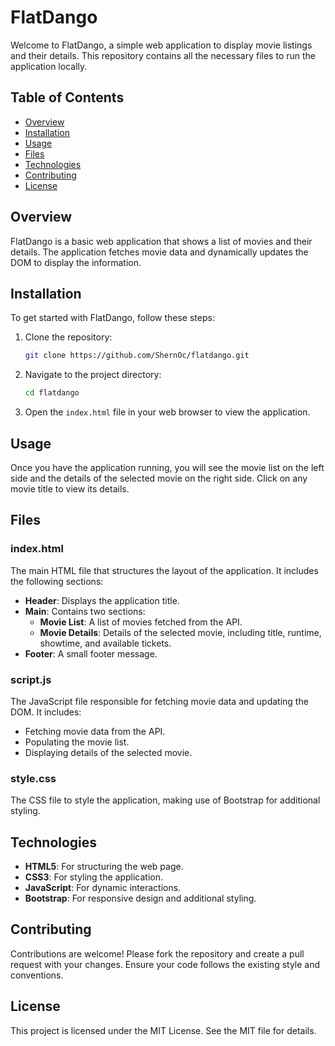# FlatDango

Welcome to FlatDango, a simple web application to display movie listings and their details. This repository contains all the necessary files to run the application locally.

## Table of Contents

- [Overview](#overview)
- [Installation](#installation)
- [Usage](#usage)
- [Files](#files)
- [Technologies](#technologies)
- [Contributing](#contributing)
- [License](#license)

## Overview

FlatDango is a basic web application that shows a list of movies and their details. The application fetches movie data and dynamically updates the DOM to display the information.

## Installation

To get started with FlatDango, follow these steps:

1. Clone the repository:

   ```bash
   git clone https://github.com/ShernOc/flatdango.git
   ```

2. Navigate to the project directory:

   ```bash
   cd flatdango
   ```

3. Open the `index.html` file in your web browser to view the application.

## Usage

Once you have the application running, you will see the movie list on the left side and the details of the selected movie on the right side. Click on any movie title to view its details.

## Files

### index.html

The main HTML file that structures the layout of the application. It includes the following sections:

- **Header**: Displays the application title.
- **Main**: Contains two sections:
  - **Movie List**: A list of movies fetched from the API.
  - **Movie Details**: Details of the selected movie, including title, runtime, showtime, and available tickets.
- **Footer**: A small footer message.

### script.js

The JavaScript file responsible for fetching movie data and updating the DOM. It includes:

- Fetching movie data from the API.
- Populating the movie list.
- Displaying details of the selected movie.

### style.css

The CSS file to style the application, making use of Bootstrap for additional styling.

## Technologies

- **HTML5**: For structuring the web page.
- **CSS3**: For styling the application.
- **JavaScript**: For dynamic interactions.
- **Bootstrap**: For responsive design and additional styling.

## Contributing

Contributions are welcome! Please fork the repository and create a pull request with your changes. Ensure your code follows the existing style and conventions.

## License

This project is licensed under the MIT License. See the MIT file for details.
